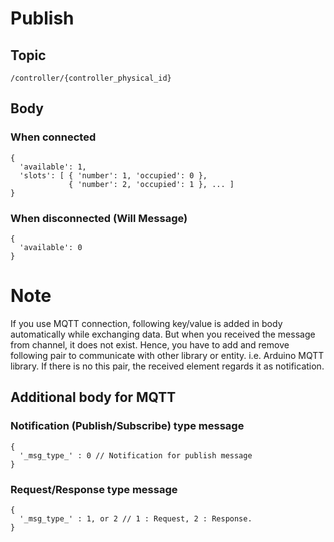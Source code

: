 # Publish

## Topic

```
/controller/{controller_physical_id}
```

## Body

### When connected

```
{
  'available': 1,
  'slots': [ { 'number': 1, 'occupied': 0 },
             { 'number': 2, 'occupied': 1 }, ... ]
}
```

### When disconnected (Will Message)

```
{
  'available': 0
}
```

# Note

If you use MQTT connection, following key/value is added in body automatically while exchanging data.
But when you received the message from channel, it does not exist.
Hence, you have to add and remove following pair to communicate with other library or entity. i.e. Arduino MQTT library.
If there is no this pair, the received element regards it as notification.


## Additional body for MQTT

### Notification (Publish/Subscribe) type message
```
{
  '_msg_type_' : 0 // Notification for publish message
}
```

### Request/Response type message
```
{
  '_msg_type_' : 1, or 2 // 1 : Request, 2 : Response.
}
```
